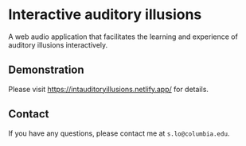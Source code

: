 # Interactive auditory illusions
A web audio application that facilitates the learning and experience of auditory illusions interactively.
## Demonstration
Please visit https://intauditoryillusions.netlify.app/ for details.
## Contact
If you have any questions, please contact me at `s.lo@columbia.edu`.

